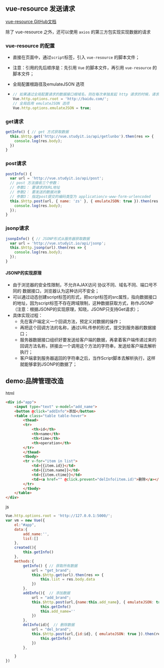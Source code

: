 ## vue-resource 发送请求

[vue-resource GitHub文档](https://github.com/pagekit/vue-resource)

除了 vue-resource 之外，还可以使用 `axios` 的第三方包实现实现数据的请求

### vue-resource 的配置

- 直接在页面中，通过`script`标签，引入 `vue-resource` 的脚本文件；

 - 注意：引用的先后顺序是：先引用 `Vue` 的脚本文件，再引用 `vue-resource` 的脚本文件；

 - 全局配置根路径及emulateJSON 选项

 - ```js
   // 如果通过全局配置请求的数据接口根域名，则在每次单独发起 http 请求的时候，请求的 url 路径，应该以相对路径开头，前面不能带/，否则不会启用根路径做拼接；
   Vue.http.options.root = 'http://baidu.com/';
   // 全局启用 emulateJSON 选项
   Vue.http.options.emulateJSON = true;
   ```

   

### get请求

```js
getInfo() { // get 方式获取数据
  this.$http.get('http://vue.studyit.io/api/getlunbo').then(res => {
    console.log(res.body);
  })
}
```



### post请求

```js
postInfo() {
  var url = 'http://vue.studyit.io/api/post';
  // post 方法接收三个参数：
  // 参数1： 要请求的URL地址
  // 参数2： 要发送的数据对象
  // 参数3： 指定post提交的编码类型为 application/x-www-form-urlencoded
  this.$http.post(url, { name: 'zs' }, { emulateJSON: true }).then(res => {
    console.log(res.body);
  });
}
```



### jsonp请求

```js
jsonpInfo() { // JSONP形式从服务器获取数据
  var url = 'http://vue.studyit.io/api/jsonp';
  this.$http.jsonp(url).then(res => {
    console.log(res.body);
  });
}
```



#### JSONP的实现原理

 + 由于浏览器的安全性限制，不允许AJAX访问 协议不同、域名不同、端口号不同的 数据接口，浏览器认为这种访问不安全；
 + 可以通过动态创建script标签的形式，把script标签的src属性，指向数据接口的地址，因为script标签不存在跨域限制，这种数据获取方式，称作JSONP（注意：根据JSONP的实现原理，知晓，JSONP只支持Get请求）；
 + 具体实现过程：
     + 先在客户端定义一个回调方法，预定义对数据的操作；
     + 再把这个回调方法的名称，通过URL传参的形式，提交到服务器的数据接口；
     + 服务器数据接口组织好要发送给客户端的数据，再拿着客户端传递过来的回调方法名称，拼接出一个调用这个方法的字符串，发送给客户端去解析执行；
     + 客户端拿到服务器返回的字符串之后，当作Script脚本去解析执行，这样就能够拿到JSONP的数据了；





## demo:品牌管理改造

html

```html
<div id="app">
    <input type="text" v-model="add_name">
    <button @click="addInfo">添加</button>
    <table class="table table-hover">
        <thead>
        <tr>
            <th>id</th>
            <th>name</th>
            <th>time</th>
            <th>operation</th>
        </tr>
        </thead>
        <tbody>
        <tr v-for="item in list">
            <td>{{item.id}}</td>
            <td>{{item.name}}</td>
            <td>{{item.ctime}}</td>
            <td><a href="" @click.prevent="delInfo(item.id)">删除</a></td>
        </tr>
        </tbody>
    </table>
</div>
```



js

```js
Vue.http.options.root = 'http://127.0.0.1:5000/';
var vm = new Vue({
    el:"#app",
    data:{
        add_name:'',
        list:[]
    },
    created(){
        this.getInfo()
    },
    methods:{
        getInfo() { // 获取所有数据
            url = "get_brand";
            this.$http.get(url).then(res => {
                this.list = res.body.data
            })
        },
        addInfo(){  // 添加数据
            url = "add_brand";
            this.$http.post(url,{name:this.add_name}, { emulateJSON: true }).then(res => {
                this.getInfo()
                this.add_name=''
            })
        },
        delInfo(id){  // 删除数据
            url = "del_brand";
            this.$http.post(url,{id:id}, { emulateJSON: true }).then(res => {
                this.getInfo()
            })
        },

    }
})
```